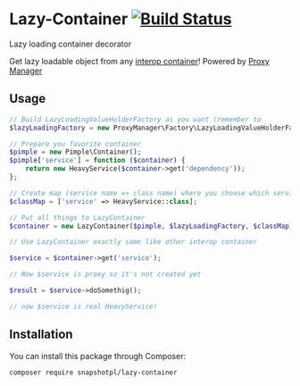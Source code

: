 # Lazy-Container [![Build Status](https://travis-ci.org/snapshotpl/lazy-container.svg?branch=master)](https://travis-ci.org/snapshotpl/lazy-container)
Lazy loading container decorator

Get lazy loadable object from any [interop container](https://github.com/container-interop/container-interop)! Powered by [Proxy Manager](https://github.com/Ocramius/ProxyManager)

## Usage

```php
// Build LazyLoadingValueHolderFactory as you want (remember to
$lazyLoadingFactory = new ProxyManager\Factory\LazyLoadingValueHolderFactory();

// Prepare you favorite container
$pimple = new Pimple\Container();
$pimple['service'] = function ($container) {
    return new HeavyService($container->get('dependency'));
};

// Create map (service name => class name) where you choose which services should be lazy loaded
$classMap = ['service' => HeavyService::class];

// Put all things to LazyContainer
$container = new LazyContainer($pimple, $lazyLoadingFactory, $classMap);

// Use LazyContainer exactly same like other interop container

$service = $container->get('service');

// Now $service is proxy so it's not created yet

$result = $service->doSomethig();

// now $service is real HeavyService!
```

## Installation

You can install this package through Composer:

```
composer require snapshotpl/lazy-container
```
